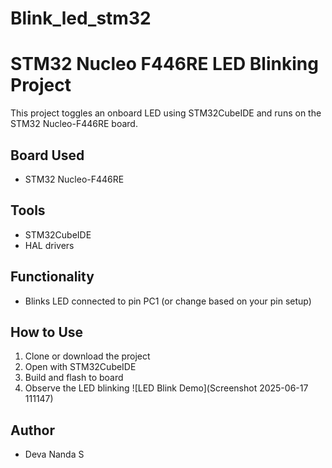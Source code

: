 # Blink_led_stm32
# STM32 Nucleo F446RE LED Blinking Project

This project toggles an onboard LED using STM32CubeIDE and runs on the STM32 Nucleo-F446RE board.

## Board Used
- STM32 Nucleo-F446RE

## Tools
- STM32CubeIDE
- HAL drivers

## Functionality
- Blinks LED connected to pin PC1 (or change based on your pin setup)

## How to Use
1. Clone or download the project
2. Open with STM32CubeIDE
3. Build and flash to board
4. Observe the LED blinking
![LED Blink Demo](Screenshot 2025-06-17 111147)



## Author
- Deva Nanda S
